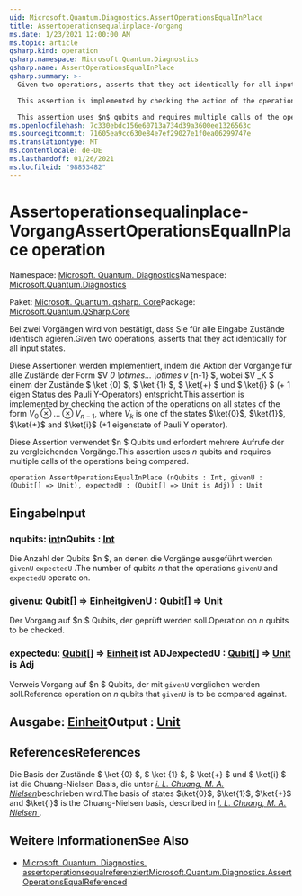 ```yaml
---
uid: Microsoft.Quantum.Diagnostics.AssertOperationsEqualInPlace
title: Assertoperationsequalinplace-Vorgang
ms.date: 1/23/2021 12:00:00 AM
ms.topic: article
qsharp.kind: operation
qsharp.namespace: Microsoft.Quantum.Diagnostics
qsharp.name: AssertOperationsEqualInPlace
qsharp.summary: >-
  Given two operations, asserts that they act identically for all input states.

  This assertion is implemented by checking the action of the operations on all states of the form $V_0 \otimes ... \otimes V_{n-1}$, where $V_k$ is one of the states $\ket{0}$, $\ket{1}$, $\ket{+}$ and $\ket{i}$ (+1 eigenstate of Pauli Y operator).

  This assertion uses $n$ qubits and requires multiple calls of the operations being compared.
ms.openlocfilehash: 7c330ebdc156e60713a734d39a3600ee1326563c
ms.sourcegitcommit: 71605ea9cc630e84e7ef29027e1f0ea06299747e
ms.translationtype: MT
ms.contentlocale: de-DE
ms.lasthandoff: 01/26/2021
ms.locfileid: "98853482"
---
```

# <a name="assertoperationsequalinplace-operation"></a><span data-ttu-id="a87b9-102">Assertoperationsequalinplace-Vorgang</span><span class="sxs-lookup"><span data-stu-id="a87b9-102">AssertOperationsEqualInPlace operation</span></span>

<span data-ttu-id="a87b9-103">Namespace: [Microsoft. Quantum. Diagnostics](xref:Microsoft.Quantum.Diagnostics)</span><span class="sxs-lookup"><span data-stu-id="a87b9-103">Namespace: [Microsoft.Quantum.Diagnostics](xref:Microsoft.Quantum.Diagnostics)</span></span>

<span data-ttu-id="a87b9-104">Paket: [Microsoft. Quantum. qsharp. Core](https://nuget.org/packages/Microsoft.Quantum.QSharp.Core)</span><span class="sxs-lookup"><span data-stu-id="a87b9-104">Package: [Microsoft.Quantum.QSharp.Core](https://nuget.org/packages/Microsoft.Quantum.QSharp.Core)</span></span>


<span data-ttu-id="a87b9-105">Bei zwei Vorgängen wird von bestätigt, dass Sie für alle Eingabe Zustände identisch agieren.</span><span class="sxs-lookup"><span data-stu-id="a87b9-105">Given two operations, asserts that they act identically for all input states.</span></span>

<span data-ttu-id="a87b9-106">Diese Assertionen werden implementiert, indem die Aktion der Vorgänge für alle Zustände der Form $V _0 \otimes... \otimes v_ {n-1} $, wobei $V _K $ einem der Zustände $ \ket {0} $, $ \ket {1} $, $ \ket{+} $ und $ \ket{i} $ (+ 1 eigen Status des Pauli Y-Operators) entspricht.</span><span class="sxs-lookup"><span data-stu-id="a87b9-106">This assertion is implemented by checking the action of the operations on all states of the form $V_0 \otimes ... \otimes V_{n-1}$, where $V_k$ is one of the states $\ket{0}$, $\ket{1}$, $\ket{+}$ and $\ket{i}$ (+1 eigenstate of Pauli Y operator).</span></span>

<span data-ttu-id="a87b9-107">Diese Assertion verwendet $n $ Qubits und erfordert mehrere Aufrufe der zu vergleichenden Vorgänge.</span><span class="sxs-lookup"><span data-stu-id="a87b9-107">This assertion uses $n$ qubits and requires multiple calls of the operations being compared.</span></span>

```qsharp
operation AssertOperationsEqualInPlace (nQubits : Int, givenU : (Qubit[] => Unit), expectedU : (Qubit[] => Unit is Adj)) : Unit
```


## <a name="input"></a><span data-ttu-id="a87b9-108">Eingabe</span><span class="sxs-lookup"><span data-stu-id="a87b9-108">Input</span></span>

### <a name="nqubits--int"></a><span data-ttu-id="a87b9-109">nqubits: [int](xref:microsoft.quantum.lang-ref.int)</span><span class="sxs-lookup"><span data-stu-id="a87b9-109">nQubits : [Int](xref:microsoft.quantum.lang-ref.int)</span></span>

<span data-ttu-id="a87b9-110">Die Anzahl der Qubits $n $, an denen die Vorgänge ausgeführt werden `givenU` `expectedU` .</span><span class="sxs-lookup"><span data-stu-id="a87b9-110">The number of qubits $n$ that the operations `givenU` and `expectedU` operate on.</span></span>


### <a name="givenu--qubit--unit"></a><span data-ttu-id="a87b9-111">givenu: [Qubit](xref:microsoft.quantum.lang-ref.qubit)[] => [Einheit](xref:microsoft.quantum.lang-ref.unit)</span><span class="sxs-lookup"><span data-stu-id="a87b9-111">givenU : [Qubit](xref:microsoft.quantum.lang-ref.qubit)[] => [Unit](xref:microsoft.quantum.lang-ref.unit)</span></span> 

<span data-ttu-id="a87b9-112">Der Vorgang auf $n $ Qubits, der geprüft werden soll.</span><span class="sxs-lookup"><span data-stu-id="a87b9-112">Operation on $n$ qubits to be checked.</span></span>


### <a name="expectedu--qubit--unit--is-adj"></a><span data-ttu-id="a87b9-113">expectedu: [Qubit](xref:microsoft.quantum.lang-ref.qubit)[] => [Einheit](xref:microsoft.quantum.lang-ref.unit)  ist ADJ</span><span class="sxs-lookup"><span data-stu-id="a87b9-113">expectedU : [Qubit](xref:microsoft.quantum.lang-ref.qubit)[] => [Unit](xref:microsoft.quantum.lang-ref.unit)  is Adj</span></span>

<span data-ttu-id="a87b9-114">Verweis Vorgang auf $n $ Qubits, der mit `givenU` verglichen werden soll.</span><span class="sxs-lookup"><span data-stu-id="a87b9-114">Reference operation on $n$ qubits that `givenU` is to be compared against.</span></span>



## <a name="output--unit"></a><span data-ttu-id="a87b9-115">Ausgabe: [Einheit](xref:microsoft.quantum.lang-ref.unit)</span><span class="sxs-lookup"><span data-stu-id="a87b9-115">Output : [Unit](xref:microsoft.quantum.lang-ref.unit)</span></span>



## <a name="references"></a><span data-ttu-id="a87b9-116">References</span><span class="sxs-lookup"><span data-stu-id="a87b9-116">References</span></span>

<span data-ttu-id="a87b9-117">Die Basis der Zustände $ \ket {0} $, $ \ket {1} $, $ \ket{+} $ und $ \ket{i} $ ist die Chuang-Nielsen Basis, die unter [ *i. L. Chuang, M. A. Nielsen*](https://arxiv.org/abs/quant-ph/9610001)beschrieben wird.</span><span class="sxs-lookup"><span data-stu-id="a87b9-117">The basis of states $\ket{0}$, $\ket{1}$, $\ket{+}$ and $\ket{i}$ is the Chuang-Nielsen basis, described in [ *I. L. Chuang, M. A. Nielsen* ](https://arxiv.org/abs/quant-ph/9610001).</span></span>

## <a name="see-also"></a><span data-ttu-id="a87b9-118">Weitere Informationen</span><span class="sxs-lookup"><span data-stu-id="a87b9-118">See Also</span></span>

- [<span data-ttu-id="a87b9-119">Microsoft. Quantum. Diagnostics. assertoperationsequalreferenziert</span><span class="sxs-lookup"><span data-stu-id="a87b9-119">Microsoft.Quantum.Diagnostics.AssertOperationsEqualReferenced</span></span>](xref:Microsoft.Quantum.Diagnostics.AssertOperationsEqualReferenced)